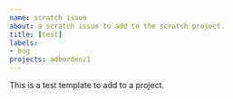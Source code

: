 ```yaml
---
name: scratch issue
about: a scratch issue to add to the scratch project.
title: [test]
labels:
- bug
projects: adborden/1
---
```


This is a test template to add to a project.
